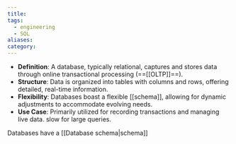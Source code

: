 ```yaml
---
title: 
tags:
  - engineering
  - SQL
aliases: 
category:
---
```


- **Definition**: A database, typically relational, captures and stores data through online transactional processing (==[[OLTP]]==).
- **Structure**: Data is organized into tables with columns and rows, offering detailed, real-time information.
- **Flexibility**: Databases boast a flexible [[schema]], allowing for dynamic adjustments to accommodate evolving needs.
- **Use Case**: Primarily utilized for recording transactions and managing live data. slow for large queries.

Databases have a [[Database schema|schema]]